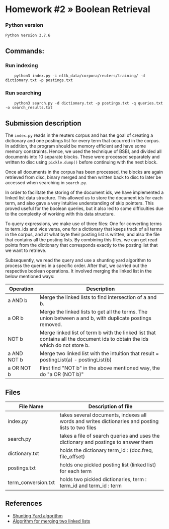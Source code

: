 # Homework #2 » Boolean Retrieval

### Python version
`Python Version 3.7.6`

## Commands:

### Run indexing
```
    python3 index.py -i nltk_data/corpora/reuters/training/ -d dictionary.txt -p postings.txt
```

### Run searching
```
    python3 search.py -d dictionary.txt -p postings.txt -q queries.txt -o search_results.txt
```

## Submission description
The `index.py` reads in the reuters corpus and has the goal of creating a dictionary and one postings list for every term that occurred in the corpus. In addition, the program should be memory efficient and have some memory constraints. Hence, we used the technique of BSBI, and divided all documents into 10 separate blocks. These were processed separately and written to disc using `pickle.dump()` before continuing with the next block. 

Once all documents in the corpus has been processed, the blocks are again retrieved from disc, binary merged and then written back to disc to later be accessed when searching in `search.py`. 

In order to facilitate the storing of the document ids, we have implemented a linked list data structure. This allowed us to store the document ids for each term, and also gave a very intuitive understanding of skip pointers. This proved useful for the boolean queries, but it also led to some difficulties due to the complexity of working with this data structure. 

To query expressions, we make use of three files: One for converting terms to term_ids and vice versa, one for a dictionary that keeps track of all terms in the corpus, and at what byte their posting list is written, and also the file that contains all the posting lists. By combining this files, we can get read points from the dictionary that corresponds exactly to the posting list that we want to retrieve. 

Subsequently, we read the query and use a shunting yard algorithm to process the queries in a specific order. After that, we carried out the respective boolean operations. It involved merging the linked list in the below mentioned ways:
 
| Operation     | Description |
| -----------   | ----------- |
| a AND b       |  	Merge the linked lists to find intersection of a and b. |
| a OR b        | 	Merge the linked lists to get all the terms. The union between a and b, with duplicate postings removed. |
| NOT b         | 	Merge linked list of term b with the linked list that contains all the document ids to obtain the ids which do not store b. |
| a AND NOT b   | 	Merge two linked list with the intuition that result = postingList(a) - postingList(b) |
| a OR NOT b    |	First find "NOT b" in the above mentioned way, the do "a OR (NOT b)" |

## Files
| File Name             | Description of file |
| -----------           | ----------- |
| index.py	            | takes several documents, indexes all words and writes dictionaries and posting lists to two files |      
| search.py	            | takes a file of search queries and uses the dictionary and postings to answer them |
| dictionary.txt        | holds the dictionary term_id : (doc.freq, file_offset) |
| postings.txt	        | holds one pickled posting list (linked list) for each term |
| term_conversion.txt   | holds two pickled dictionaries, term : term_id and term_id : term |

## References 

* [Shunting Yard algorithm](https://en.wikipedia.org/wiki/Shunting-yard_algorithm)
* [Algorithm for merging two linked lists](https://www.geeksforgeeks.org/merge-two-sorted-linked-list-without-duplicates/)